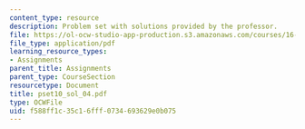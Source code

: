 ```yaml
---
content_type: resource
description: Problem set with solutions provided by the professor.
file: https://ol-ocw-studio-app-production.s3.amazonaws.com/courses/16-01-unified-engineering-i-ii-iii-iv-fall-2005-spring-2006/f588ff1c35c16fff0734693629e0b075_pset10_sol_04.pdf
file_type: application/pdf
learning_resource_types:
- Assignments
parent_title: Assignments
parent_type: CourseSection
resourcetype: Document
title: pset10_sol_04.pdf
type: OCWFile
uid: f588ff1c-35c1-6fff-0734-693629e0b075
---
```


